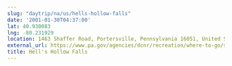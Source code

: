 ```yaml
---
slug: "daytrip/na/us/hells-hollow-falls"
date: '2001-01-30T04:37:00'
lat: 40.930083
lng: -80.231929
location: 1463 Shaffer Road, Portersville, Pennsylvania 16051, United States
external_url: https://www.pa.gov/agencies/dcnr/recreation/where-to-go/state-parks/find-a-park/mcconnells-mill-state-park/hiking.html
title: Hell's Hollow Falls
---
```



